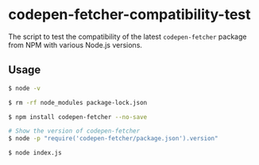 # codepen-fetcher-compatibility-test

The script to test the compatibility of the latest `codepen-fetcher` package from NPM with various Node.js versions.

## Usage
```sh
$ node -v

$ rm -rf node_modules package-lock.json

$ npm install codepen-fetcher --no-save

# Show the version of codepen-fetcher
$ node -p "require('codepen-fetcher/package.json').version"

$ node index.js
```
